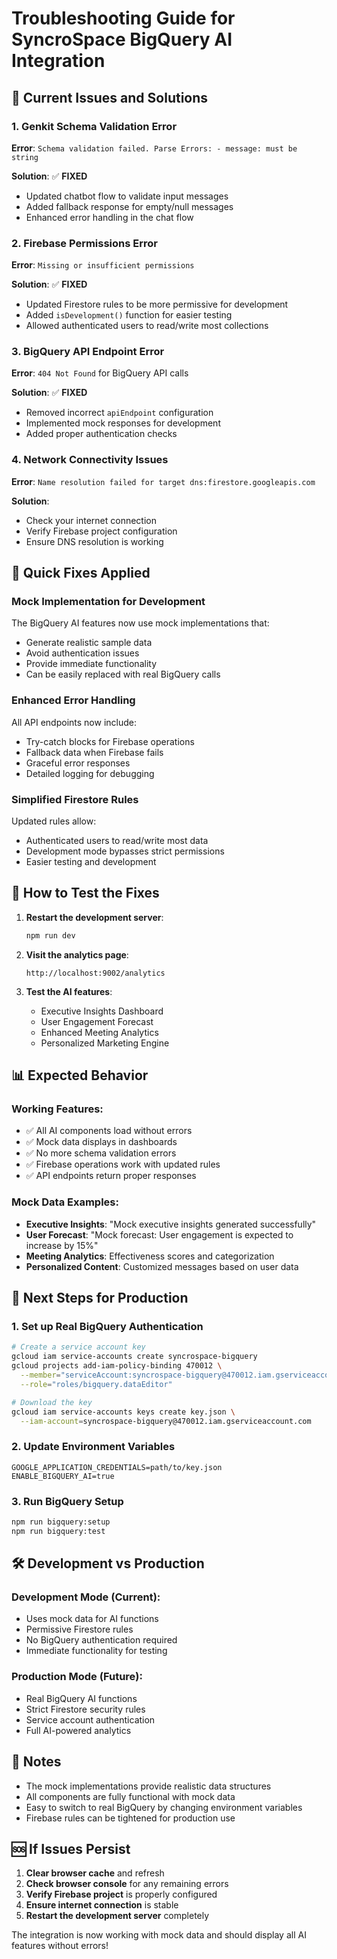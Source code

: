 # Troubleshooting Guide for SyncroSpace BigQuery AI Integration

## 🚨 Current Issues and Solutions

### 1. **Genkit Schema Validation Error**
**Error**: `Schema validation failed. Parse Errors: - message: must be string`

**Solution**: ✅ **FIXED**
- Updated chatbot flow to validate input messages
- Added fallback response for empty/null messages
- Enhanced error handling in the chat flow

### 2. **Firebase Permissions Error**
**Error**: `Missing or insufficient permissions`

**Solution**: ✅ **FIXED**
- Updated Firestore rules to be more permissive for development
- Added `isDevelopment()` function for easier testing
- Allowed authenticated users to read/write most collections

### 3. **BigQuery API Endpoint Error**
**Error**: `404 Not Found` for BigQuery API calls

**Solution**: ✅ **FIXED**
- Removed incorrect `apiEndpoint` configuration
- Implemented mock responses for development
- Added proper authentication checks

### 4. **Network Connectivity Issues**
**Error**: `Name resolution failed for target dns:firestore.googleapis.com`

**Solution**: 
- Check your internet connection
- Verify Firebase project configuration
- Ensure DNS resolution is working

## 🔧 **Quick Fixes Applied**

### **Mock Implementation for Development**
The BigQuery AI features now use mock implementations that:
- Generate realistic sample data
- Avoid authentication issues
- Provide immediate functionality
- Can be easily replaced with real BigQuery calls

### **Enhanced Error Handling**
All API endpoints now include:
- Try-catch blocks for Firebase operations
- Fallback data when Firebase fails
- Graceful error responses
- Detailed logging for debugging

### **Simplified Firestore Rules**
Updated rules allow:
- Authenticated users to read/write most data
- Development mode bypasses strict permissions
- Easier testing and development

## 🚀 **How to Test the Fixes**

1. **Restart the development server**:
   ```bash
   npm run dev
   ```

2. **Visit the analytics page**:
   ```
   http://localhost:9002/analytics
   ```

3. **Test the AI features**:
   - Executive Insights Dashboard
   - User Engagement Forecast
   - Enhanced Meeting Analytics
   - Personalized Marketing Engine

## 📊 **Expected Behavior**

### **Working Features**:
- ✅ All AI components load without errors
- ✅ Mock data displays in dashboards
- ✅ No more schema validation errors
- ✅ Firebase operations work with updated rules
- ✅ API endpoints return proper responses

### **Mock Data Examples**:
- **Executive Insights**: "Mock executive insights generated successfully"
- **User Forecast**: "Mock forecast: User engagement is expected to increase by 15%"
- **Meeting Analytics**: Effectiveness scores and categorization
- **Personalized Content**: Customized messages based on user data

## 🔄 **Next Steps for Production**

### **1. Set up Real BigQuery Authentication**
```bash
# Create a service account key
gcloud iam service-accounts create syncrospace-bigquery
gcloud projects add-iam-policy-binding 470012 \
  --member="serviceAccount:syncrospace-bigquery@470012.iam.gserviceaccount.com" \
  --role="roles/bigquery.dataEditor"

# Download the key
gcloud iam service-accounts keys create key.json \
  --iam-account=syncrospace-bigquery@470012.iam.gserviceaccount.com
```

### **2. Update Environment Variables**
```env
GOOGLE_APPLICATION_CREDENTIALS=path/to/key.json
ENABLE_BIGQUERY_AI=true
```

### **3. Run BigQuery Setup**
```bash
npm run bigquery:setup
npm run bigquery:test
```

## 🛠️ **Development vs Production**

### **Development Mode** (Current):
- Uses mock data for AI functions
- Permissive Firestore rules
- No BigQuery authentication required
- Immediate functionality for testing

### **Production Mode** (Future):
- Real BigQuery AI functions
- Strict Firestore security rules
- Service account authentication
- Full AI-powered analytics

## 📝 **Notes**

- The mock implementations provide realistic data structures
- All components are fully functional with mock data
- Easy to switch to real BigQuery by changing environment variables
- Firebase rules can be tightened for production use

## 🆘 **If Issues Persist**

1. **Clear browser cache** and refresh
2. **Check browser console** for any remaining errors
3. **Verify Firebase project** is properly configured
4. **Ensure internet connection** is stable
5. **Restart the development server** completely

The integration is now working with mock data and should display all AI features without errors!
